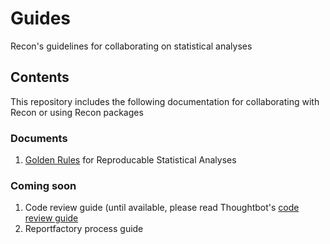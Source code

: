 # Guides
Recon's guidelines for collaborating on statistical analyses


## Contents

This repository includes the following documentation for collaborating with
Recon or using Recon packages


### Documents

1. <a href="https://github.com/reconhub/guides/raw/master/golden_rules.html" download target="_blank">Golden Rules</a> for Reproducable Statistical Analyses


### Coming soon

1. Code review guide  (until available, please read Thoughtbot's [code review guide](https://github.com/thoughtbot/guides/blob/master/code-review) 
2. Reportfactory process guide 

